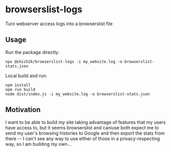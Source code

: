 browserslist-logs
=================
Turn webserver access logs into a browserslist file

Usage
-----
Run the package directly:
```
npx @shish2k/browserslist-logs -i my_website.log -o browserslist-stats.json
```

Local build and run:
```
npm install
npm run build
node dist/index.js -i my_website.log -o browserslist-stats.json
```

Motivation
----------
I want to be able to build my site taking advantage of features that my
users have access to, but it seems browserslist and caniuse both expect
me to send my user's browsing histories to Google and then export the
stats from there -- I can't see any way to use either of those in a
privacy-respecting way, so I am building my own...